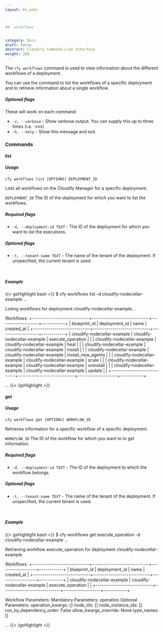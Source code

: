 ```yaml
---
layout: bt_wiki



##  workflows


category: Docs
draft: false
abstract: Cloudify Command-Line Interface
weight: 260
---
```


The `cfy workflows` command is used to view information about the different workflows of a deployment.

You can use the command to list the workflows of a specific deployment and to retrieve information about a single workflow.

##### Optional flags

These will work on each command:

* `-v, --verbose` - Show verbose output. You can supply this up to three times (i.e. -vvv)
* `-h, --help` - Show this message and exit.

### Commands

#### list

##### Usage 
`cfy workflows list [OPTIONS] DEPLOYMENT_ID`

Lists all workflows on the Cloudify Manager for a specific deployment.

`DEPLOYMENT_ID` The ID of the deployment for which you want to list the workflows.

##### Required flags

* `-d, --deployment-id TEXT` - The ID of the deployment for which you want to list the executions.

##### Optional flags

* `-t, --tenant-name TEXT` - The name of the tenant of the deployment. If unspecified, the current tenant is used.


&nbsp;
##### Example

{{< gsHighlight  bash  >}}
$ cfy workflows list -d cloudify-nodecellar-example
...

Listing workflows for deployment cloudify-nodecellar-example...

Workflows:
+-----------------------------+-----------------------------+--------------------+------------+
|         blueprint_id        |        deployment_id        |        name        | created_at |
+-----------------------------+-----------------------------+--------------------+------------+
| cloudify-nodecellar-example | cloudify-nodecellar-example | execute_operation  |            |
| cloudify-nodecellar-example | cloudify-nodecellar-example |        heal        |            |
| cloudify-nodecellar-example | cloudify-nodecellar-example |      install       |            |
| cloudify-nodecellar-example | cloudify-nodecellar-example | install_new_agents |            |
| cloudify-nodecellar-example | cloudify-nodecellar-example |       scale        |            |
| cloudify-nodecellar-example | cloudify-nodecellar-example |     uninstall      |            |
| cloudify-nodecellar-example | cloudify-nodecellar-example |       update       |            |
+-----------------------------+-----------------------------+--------------------+------------+

...
{{< /gsHighlight >}}


#### get

##### Usage 
`cfy workflows get [OPTIONS] WORKFLOW_ID`

Retrieves information for a specific workflow of a specific deployment.

`WORKFLOW_ID` The ID of the workflow for which you want to to get information.

##### Required flags

*  `-d, --deployment-id TEXT` - The ID of the deployment to which the workflow belongs.

##### Optional flags

* `-t, --tenant-name TEXT` - The name of the tenant of the deployment. If unspecified, the current tenant is used.


&nbsp;
##### Example

{{< gsHighlight  bash  >}}
$ cfy workflows get execute_operation -d cloudify-nodecellar-example
...

Retrieving workflow execute_operation for deployment cloudify-nodecellar-example

Workflows:
+-----------------------------+-----------------------------+-------------------+------------+
|         blueprint_id        |        deployment_id        |        name       | created_at |
+-----------------------------+-----------------------------+-------------------+------------+
| cloudify-nodecellar-example | cloudify-nodecellar-example | execute_operation |            |
+-----------------------------+-----------------------------+-------------------+------------+

Workflow Parameters:
	Mandatory Parameters:
		operation
	Optional Parameters:
		operation_kwargs: 	{}
		node_ids: 	[]
		node_instance_ids: 	[]
		run_by_dependency_order: 	False
		allow_kwargs_override: 	None
		type_names: 	[]

...
{{< /gsHighlight >}}
